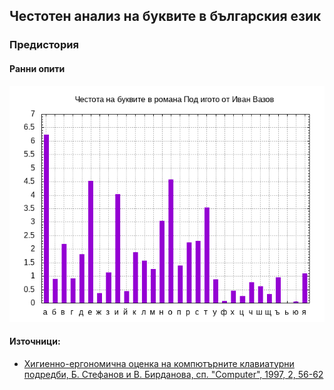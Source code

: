 ## Честотен анализ на буквите в българския език

### Предистория

#### Ранни опити
  

![Под игото](./graphs/p.png)


#### Източници:

* [Хигиенно-ергономична оценка на компютърните клавиатурни подредби, Б. Стефанов и В. Бирданова, сп. "Computer", 1997, 2, 56-62](http://web.archive.org/web/20061013135120/http://www.eunet.bg/media/show_story.html?issue=38874639&media=38874542&class=38874766&story=89202066)


